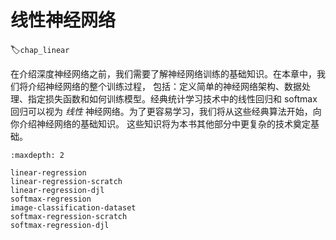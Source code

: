 # 线性神经网络
:label:`chap_linear`

在介绍深度神经网络之前，我们需要了解神经网络训练的基础知识。在本章中，我们将介绍神经网络的整个训练过程，
包括：定义简单的神经网络架构、数据处理、指定损失函数和如何训练模型。经典统计学习技术中的线性回归和
softmax 回归可以视为 *线性* 神经网络。为了更容易学习，我们将从这些经典算法开始，向你介绍神经网络的基础知识。
这些知识将为本书其他部分中更复杂的技术奠定基础。

```toc
:maxdepth: 2

linear-regression
linear-regression-scratch
linear-regression-djl
softmax-regression
image-classification-dataset
softmax-regression-scratch
softmax-regression-djl
```
